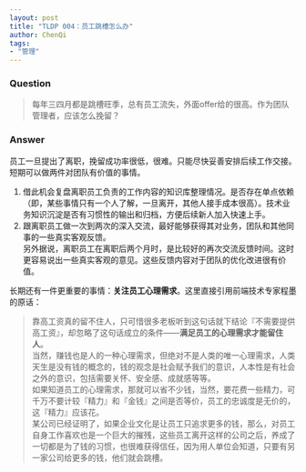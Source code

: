 ```yaml
---
layout: post
title: "TLDP 004：员工跳槽怎么办"
author: ChenQi
tags:
- "管理"
---
```

### Question

> 每年三四月都是跳槽旺季，总有员工流失，外面offer给的很高。作为团队管理者，应该怎么挽留？

### Answer

员工一旦提出了离职，挽留成功率很低，很难。只能尽快妥善安排后续工作交接。  
短期可以做两件对团队有价值的事情。  

1. 借此机会复盘离职员工负责的工作内容的知识库整理情况。是否存在单点依赖（即，某些事情只有一个人了解，一旦离开，其他人接手成本很高）。技术业务知识沉淀是否有习惯性的输出和归档，方便后续新人加入快速上手。
2. 跟离职员工做一次到两次的深入交流，最好能够获得其对业务，团队和其他同事的一些真实客观反馈。  
另外据说，离职员工在离职后两个月时，是比较好的再次交流反馈时间。这时更容易说出一些真实客观的意见。这些反馈内容对于团队的优化改进很有价值。

长期还有一件更重要的事情：**关注员工心理需求**。这里直接引用前端技术专家程墨的原话：  

> 靠高工资真的留不住人，只可惜很多老板听到这句话就下结论『不需要提供高工资』，却忽略了这句话成立的条件——**满足员工的心理需求才能留住人**。  
当然，赚钱也是人的一种心理需求，但绝对不是人类的唯一心理需求，人类天生是没有钱的概念的，钱的观念是社会赋予我们的意识，人本性是有社会之外的意识，包括需要关怀、安全感、成就感等等。  
如果知道员工的心理需求，那就可以省不少钱，当然，要花费一些精力，可千万不要计较『精力』和『金钱』之间是否等价，员工的忠诚度是无价的，这『精力』应该花。  
某公司已经证明了，如果企业文化是让员工只追求更多的钱，那么，对员工自身工作喜欢也是一个巨大的摧残，这些员工离开这样的公司之后，养成了一切都是为了钱的习惯，也很难获得信任，因为用人单位会知道，只要有另一家公司给更多的钱，他们就会跳槽。
